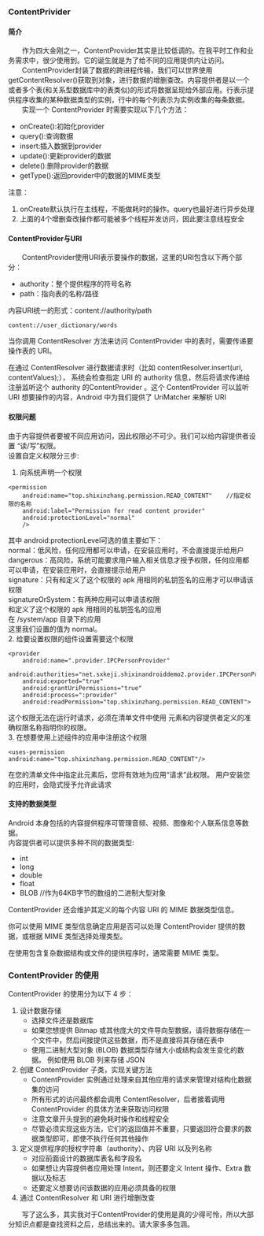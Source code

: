 ### ContentPrivider
#### 简介
&emsp;&emsp;作为四大金刚之一，ContentProvider其实是比较低调的。在我平时工作和业务需求中，很少使用到。它的诞生就是为了给不同的应用提供内让访问。  
&emsp;&emsp;ContentProvider封装了数据的跨进程传输，我们可以世界使用getContentResolver()获取到对象，进行数据的增删查改。内容提供者是以一个或者多个表(和关系型数据库中的表类似)的形式将数据呈现给外部应用。行表示提供程序收集的某种数据类型的实例，行中的每个列表示为实例收集的每条数据。  
&emsp;&emsp;实现一个 ContentProvider 时需要实现以下几个方法：  
- onCreate():初始化provider
- query():查询数据
- insert:插入数据到provider
- update():更新provider的数据
- delete():删除provider的数据
- getType():返回provider中的数据的MIME类型

注意：
1. onCreate默认执行在主线程，不能做耗时的操作。query也最好进行异步处理
2. 上面的4个增删查改操作都可能被多个线程并发访问，因此要注意线程安全

#### ContentProvider与URI
&emsp;&emsp;ContentProvider使用URI表示要操作的数据，这里的URI包含以下两个部分：
- authority：整个提供程序的符号名称
- path：指向表的名称/路径

内容URI统一的形式：content://authority/path
```
content://user_dictionary/words
```
当你调用 ContentResolver 方法来访问 ContentProvider 中的表时，需要传递要操作表的 URI。  

在通过 ContentResolver 进行数据请求时（比如 contentResolver.insert(uri, contentValues);）， 系统会检查指定 URI 的 authority 信息，然后将请求传递给注册监听这个 authority 的ContentProvider 。这个 ContentProvider 可以监听 URI 想要操作的内容，Android 中为我们提供了 UriMatcher 来解析 URI  
#### 权限问题
由于内容提供者要被不同应用访问，因此权限必不可少。我们可以给内容提供者设置 “读/写”权限。  
设置自定义权限分三步:
1. 向系统声明一个权限  
```
<permission
    android:name="top.shixinzhang.permission.READ_CONTENT"    //指定权限的名称
    android:label="Permission for read content provider"
    android:protectionLevel="normal"    
    />
```
其中 android:protectionLevel可选的值主要如下：  
normal：低风险，任何应用都可以申请，在安装应用时，不会直接提示给用户  
dangerous：高风险，系统可能要求用户输入相关信息才授予权限，任何应用都可以申请，在安装应用时，会直接提示给用户  
signature：只有和定义了这个权限的 apk 用相同的私钥签名的应用才可以申请该权限  
signatureOrSystem：有两种应用可以申请该权限   
和定义了这个权限的 apk 用相同的私钥签名的应用  
在 /system/app 目录下的应用  
这里我们设置的值为 normal。  
2. 给要设置权限的组件设置需要这个权限  
```
<provider
    android:name=".provider.IPCPersonProvider"
    android:authorities="net.sxkeji.shixinandroiddemo2.provider.IPCPersonProvider"
    android:exported="true"    
    android:grantUriPermissions="true"
    android:process=":provider"
    android:readPermission="top.shixinzhang.permission.READ_CONTENT">
```
这个权限无法在运行时请求，必须在清单文件中使用 <uses-permission> 元素和内容提供者定义的准确权限名称指明你的权限。  
3. 在想要使用上述组件的应用中注册这个权限  
```
<uses-permission android:name="top.shixinzhang.permission.READ_CONTENT"/>
```
在您的清单文件中指定此元素后，您将有效地为应用“请求”此权限。 用户安装您的应用时，会隐式授予允许此请求  

#### 支持的数据类型
Android 本身包括的内容提供程序可管理音频、视频、图像和个人联系信息等数据。  
内容提供者可以提供多种不同的数据类型:
- int
- long
- double
- float
- BLOB //作为64KB字节的数组的二进制大型对象

ContentProvider 还会维护其定义的每个内容 URI 的 MIME 数据类型信息。  

你可以使用 MIME 类型信息确定应用是否可以处理 ContentProvider 提供的数据，或根据 MIME 类型选择处理类型。  

在使用包含复杂数据结构或文件的提供程序时，通常需要 MIME 类型。  
### ContentProvider 的使用
ContentProvider 的使用分为以下 4 步：
1. 设计数据存储
      - 选择文件还是数据库
      - 如果您想提供 Bitmap 或其他庞大的文件导向型数据，请将数据存储在一个文件中，然后间接提供这些数据，而不是直接将其存储在表中
      - 使用二进制大型对象 (BLOB) 数据类型存储大小或结构会发生变化的数据。 例如使用 BLOB 列来存储 JSON
2. 创建 ContentProvider 子类，实现关键方法 
    - ContentProvider 实例通过处理来自其他应用的请求来管理对结构化数据集的访问
    - 所有形式的访问最终都会调用 ContentResolver，后者接着调用 ContentProvider 的具体方法来获取访问权限
    - 注意文章开头提到的避免耗时操作和线程安全
    - 尽管必须实现这些方法，它们的返回值并不重要，只要返回符合要求的数据类型即可，即使不执行任何其他操作
3. 定义提供程序的授权字符串（authority）、内容 URI 以及列名称 
    - 对应前面设计的数据库表名和字段名
    - 如果想让内容提供者应用处理 Intent，则还要定义 Intent 操作、Extra 数据以及标志
    - 还要定义想要访问该数据的应用必须具备的权限
4. 通过 ContentResolver 和 URI 进行增删改查

&emsp;&emsp;写了这么多，其实我对于ContentProvider的使用是真的少得可怜，所以大部分知识点都是查找资料之后，总结出来的。请大家多多包涵。


